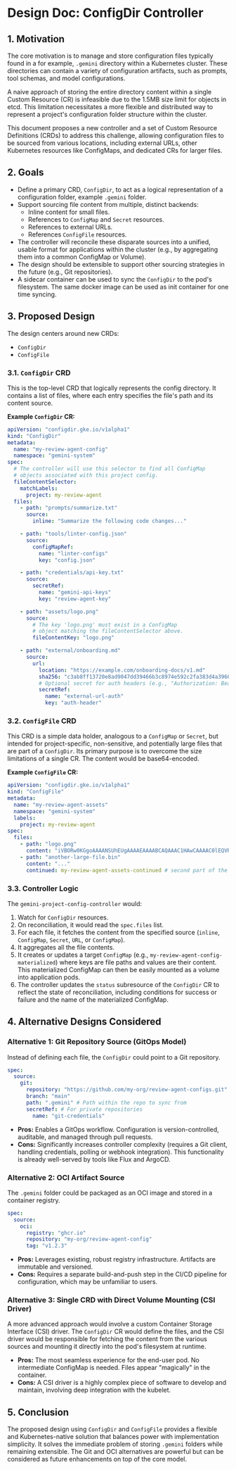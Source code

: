 # Design Doc: ConfigDir Controller

## 1. Motivation

The core motivation is to manage and store configuration files typically found in a for example, `.gemini` directory within a Kubernetes cluster. These directories can contain a variety of configuration artifacts, such as prompts, tool schemas, and model configurations.

A naive approach of storing the entire directory content within a single Custom Resource (CR) is infeasible due to the 1.5MB size limit for objects in etcd. This limitation necessitates a more flexible and distributed way to represent a project's configuration folder structure within the cluster.

This document proposes a new controller and a set of Custom Resource Definitions (CRDs) to address this challenge, allowing configuration files to be sourced from various locations, including external URLs, other Kubernetes resources like ConfigMaps, and dedicated CRs for larger files.

## 2. Goals

*   Define a primary CRD, `ConfigDir`, to act as a logical representation of a configuration folder, example `.gemini` folder.
*   Support sourcing file content from multiple, distinct backends:
    *   Inline content for small files.
    *   References to `ConfigMap` and `Secret` resources.
    *   References to external URLs.
    *   References `ConfigFile` resources.
*   The controller will reconcile these disparate sources into a unified, usable format for applications within the cluster (e.g., by aggregating them into a common ConfigMap or Volume).
*   The design should be extensible to support other sourcing strategies in the future (e.g., Git repositories).
*   A sidecar container can be used to sync the `ConfigDir` to the pod's filesystem. The same docker image can be used as init container for one time syncing.

## 3. Proposed Design

The design centers around new CRDs:
- `ConfigDir`
- `ConfigFile`

### 3.1. `ConfigDir` CRD

This is the top-level CRD that logically represents the config directory. It contains a list of files, where each entry specifies the file's path and its content source.

**Example `ConfigDir` CR:**

```yaml
apiVersion: "configdir.gke.io/v1alpha1"
kind: "ConfigDir"
metadata:
  name: "my-review-agent-config"
  namespace: "gemini-system"
spec:
  # The controller will use this selector to find all ConfigMap
  # objects associated with this project config.
  fileContentSelector:
    matchLabels:
      project: my-review-agent
  files:
    - path: "prompts/summarize.txt"
      source:
        inline: "Summarize the following code changes..."

    - path: "tools/linter-config.json"
      source:
        configMapRef:
          name: "linter-configs"
          key: "config.json"

    - path: "credentials/api-key.txt"
      source:
        secretRef:
          name: "gemini-api-keys"
          key: "review-agent-key"

    - path: "assets/logo.png"
      source:
        # The key 'logo.png' must exist in a ConfigMap
        # object matching the fileContentSelector above.
        fileContentKey: "logo.png"

    - path: "external/onboarding.md"
      source:
        url:
          location: "https://example.com/onboarding-docs/v1.md"
          sha256: "c3ab8ff13720e8ad9047dd39466b3c8974e592c2fa383d4a3960714caef0c4f2" # Optional, for integrity
          # Optional secret for auth headers (e.g., "Authorization: Bearer <token>")
          secretRef:
            name: "external-url-auth"
            key: "auth-header"
```

### 3.2. `ConfigFile` CRD

This CRD is a simple data holder, analogous to a `ConfigMap` or `Secret`, but intended for project-specific, non-sensitive, and potentially large files that are part of a `ConfigDir`. Its primary purpose is to overcome the size limitations of a single CR. The content would be base64-encoded.

**Example `ConfigFile` CR:**

```yaml
apiVersion: "configdir.gke.io/v1alpha1"
kind: "ConfigFile"
metadata:
  name: "my-review-agent-assets"
  namespace: "gemini-system"
  labels:
    project: my-review-agent
spec:
  files:
    - path: "logo.png"
      content: "iVBORw0KGgoAAAANSUhEUgAAAAEAAAABCAQAAAC1HAwCAAAAC0lEQVR42mNkYAAAAAYAAjCB0C8AAAAASUVORK5CYII="
    - path: "another-large-file.bin"
      content: "..."
      continued: my-review-agent-assets-continued # second part of the file ...
```

### 3.3. Controller Logic

The `gemini-project-config-controller` would:
1.  Watch for `ConfigDir` resources.
2.  On reconciliation, it would read the `spec.files` list.
3.  For each file, it fetches the content from the specified source (`inline`, `ConfigMap`, `Secret`, `URL`, or `ConfigMap`).
4.  It aggregates all the file contents.
5.  It creates or updates a target `ConfigMap` (e.g., `my-review-agent-config-materialized`) where keys are file paths and values are their content. This materialized ConfigMap can then be easily mounted as a volume into application pods.
6.  The controller updates the `status` subresource of the `ConfigDir` CR to reflect the state of reconciliation, including conditions for success or failure and the name of the materialized ConfigMap.

## 4. Alternative Designs Considered

### Alternative 1: Git Repository Source (GitOps Model)

Instead of defining each file, the `ConfigDir` could point to a Git repository.

```yaml
spec:
  source:
    git:
      repository: "https://github.com/my-org/review-agent-configs.git"
      branch: "main"
      path: ".gemini" # Path within the repo to sync from
      secretRef: # For private repositories
        name: "git-credentials"
```

*   **Pros:** Enables a GitOps workflow. Configuration is version-controlled, auditable, and managed through pull requests.
*   **Cons:** Significantly increases controller complexity (requires a Git client, handling credentials, polling or webhook integration). This functionality is already well-served by tools like Flux and ArgoCD.

### Alternative 2: OCI Artifact Source

The `.gemini` folder could be packaged as an OCI image and stored in a container registry.

```yaml
spec:
  source:
    oci:
      registry: "ghcr.io"
      repository: "my-org/review-agent-config"
      tag: "v1.2.3"
```

*   **Pros:** Leverages existing, robust registry infrastructure. Artifacts are immutable and versioned.
*   **Cons:** Requires a separate build-and-push step in the CI/CD pipeline for configuration, which may be unfamiliar to users.

### Alternative 3: Single CRD with Direct Volume Mounting (CSI Driver)

A more advanced approach would involve a custom Container Storage Interface (CSI) driver. The `ConfigDir` CR would define the files, and the CSI driver would be responsible for fetching the content from the various sources and mounting it directly into the pod's filesystem at runtime.

*   **Pros:** The most seamless experience for the end-user pod. No intermediate ConfigMap is needed. Files appear "magically" in the container.
*   **Cons:** A CSI driver is a highly complex piece of software to develop and maintain, involving deep integration with the kubelet.

## 5. Conclusion

The proposed design using `ConfigDir` and `ConfigFile` provides a flexible and Kubernetes-native solution that balances power with implementation simplicity. It solves the immediate problem of storing `.gemini` folders while remaining extensible. The Git and OCI alternatives are powerful but can be considered as future enhancements on top of the core model.
